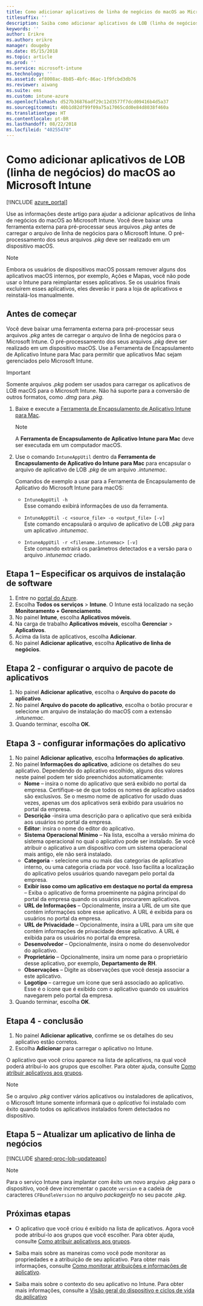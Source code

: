 ```yaml
---
title: Como adicionar aplicativos de linha de negócios do macOS ao Microsoft Intune
titlesuffix: ''
description: Saiba como adicionar aplicativos de LOB (linha de negócios) do macOS ao Microsoft Intune.
keywords: ''
author: Erikre
ms.author: erikre
manager: dougeby
ms.date: 05/15/2018
ms.topic: article
ms.prod: ''
ms.service: microsoft-intune
ms.technology: ''
ms.assetid: ef8008ac-8b85-4bfc-86ac-1f9fcbd3db76
ms.reviewer: aiwang
ms.suite: ems
ms.custom: intune-azure
ms.openlocfilehash: d527b36876adf29c12d3577f7dcd09416b4d5a37
ms.sourcegitcommit: 40b1d82df99f09a75a17065cdd0e84d8038f460a
ms.translationtype: HT
ms.contentlocale: pt-BR
ms.lasthandoff: 08/22/2018
ms.locfileid: "40255478"
---
```

# <a name="how-to-add-macos-line-of-business-lob-apps-to-microsoft-intune"></a>Como adicionar aplicativos de LOB (linha de negócios) do macOS ao Microsoft Intune

[!INCLUDE [azure_portal](./includes/azure_portal.md)]

Use as informações deste artigo para ajudar a adicionar aplicativos de linha de negócios do macOS ao Microsoft Intune. Você deve baixar uma ferramenta externa para pré-processar seus arquivos *.pkg* antes de carregar o arquivo de linha de negócios para o Microsoft Intune. O pré-processamento dos seus arquivos *.pkg* deve ser realizado em um dispositivo macOS.

> [!NOTE]
> Embora os usuários de dispositivos macOS possam remover alguns dos aplicativos macOS internos, por exemplo, Ações e Mapas, você não pode usar o Intune para reimplantar esses aplicativos. Se os usuários finais excluírem esses aplicativos, eles deverão ir para a loja de aplicativos e reinstalá-los manualmente.

## <a name="before-your-start"></a>Antes de começar

Você deve baixar uma ferramenta externa para pré-processar seus arquivos *.pkg* antes de carregar o arquivo de linha de negócios para o Microsoft Intune. O pré-processamento dos seus arquivos *.pkg* deve ser realizado em um dispositivo macOS. Use a Ferramenta de Encapsulamento de Aplicativo Intune para Mac para permitir que aplicativos Mac sejam gerenciados pelo Microsoft Intune.

> [!IMPORTANT]
> Somente arquivos *.pkg* podem ser usados para carregar os aplicativos de LOB macOS para o Microsoft Intune. Não há suporte para a conversão de outros formatos, como *.dmg* para *.pkg*.

1. Baixe e execute a [Ferramenta de Encapsulamento de Aplicativo Intune para Mac](https://github.com/msintuneappsdk/intune-app-wrapping-tool-mac).

    > [!NOTE]
    > A **Ferramenta de Encapsulamento de Aplicativo Intune para Mac** deve ser executada em um computador macOS.

2. Use o comando `IntuneAppUtil` dentro da **Ferramenta de Encapsulamento de Aplicativo do Intune para Mac** para encapsular o arquivo de aplicativo de LOB *.pkg* de um arquivo *.intunemac*.<br>

    Comandos de exemplo a usar para a Ferramenta de Encapsulamento de Aplicativo do Microsoft Intune para macOS:
    
    - `IntuneAppUtil -h`<br>
    Esse comando exibirá informações de uso da ferramenta.
    
    - `IntuneAppUtil -c <source_file> -o <output_file> [-v]`<br>
    Este comando encapsulará o arquivo de aplicativo de LOB *.pkg* para um aplicativo *.intunemac*.
    
    - `IntuneAppUtil -r <filename.intunemac> [-v]`<br>
    Este comando extrairá os parâmetros detectados e a versão para o arquivo *.intunemac* criado.

## <a name="step-1---specify-the-software-setup-file"></a>Etapa 1 – Especificar os arquivos de instalação de software

1. Entre no [portal do Azure](https://portal.azure.com).
2. Escolha **Todos os serviços** > **Intune**. O Intune está localizado na seção **Monitoramento + Gerenciamento**.
3. No painel **Intune**, escolha **Aplicativos móveis**.
4. Na carga de trabalho **Aplicativos móveis**, escolha **Gerenciar** > **Aplicativos**.
5. Acima da lista de aplicativos, escolha **Adicionar**.
6. No painel **Adicionar aplicativo**, escolha **Aplicativo de linha de negócios**.

## <a name="step-2---configure-the-app-package-file"></a>Etapa 2 - configurar o arquivo de pacote de aplicativos

1. No painel **Adicionar aplicativo**, escolha o **Arquivo do pacote do aplicativo**.
2. No painel **Arquivo do pacote do aplicativo**, escolha o botão procurar e selecione um arquivo de instalação do macOS com a extensão *.intunemac*.
3. Quando terminar, escolha **OK**.


## <a name="step-3---configure-app-information"></a>Etapa 3 - configurar informações do aplicativo

1. No painel **Adicionar aplicativo**, escolha **Informações do aplicativo**.
2. No painel **Informações do aplicativo**, adicione os detalhes do seu aplicativo. Dependendo do aplicativo escolhido, alguns dos valores neste painel podem ter sido preenchidos automaticamente:
    - **Nome** – insira o nome do aplicativo que será exibido no portal da empresa. Certifique-se de que todos os nomes de aplicativo usados são exclusivos. Se o mesmo nome de aplicativo for usado duas vezes, apenas um dos aplicativos será exibido para usuários no portal da empresa.
    - **Descrição** -insira uma descrição para o aplicativo que será exibida aos usuários no portal da empresa.
    - **Editor**: insira o nome do editor do aplicativo.
    - **Sistema Operacional Mínimo** – Na lista, escolha a versão mínima do sistema operacional no qual o aplicativo pode ser instalado. Se você atribuir o aplicativo a um dispositivo com um sistema operacional mais antigo, ele não será instalado.
    - **Categoria** - selecione uma ou mais das categorias de aplicativo interno, ou uma categoria criada por você. Isso facilita a localização do aplicativo pelos usuários quando navegam pelo portal da empresa.
    - **Exibir isso como um aplicativo em destaque no portal da empresa** – Exiba o aplicativo de forma proeminente na página principal do portal da empresa quando os usuários procurarem aplicativos.
    - **URL de Informações** – Opcionalmente, insira a URL de um site que contém informações sobre esse aplicativo. A URL é exibida para os usuários no portal da empresa.
    - **URL de Privacidade** – Opcionalmente, insira a URL para um site que contém informações de privacidade desse aplicativo. A URL é exibida para os usuários no portal da empresa.
    - **Desenvolvedor** – Opcionalmente, insira o nome do desenvolvedor do aplicativo.
    - **Proprietário** – Opcionalmente, insira um nome para o proprietário desse aplicativo, por exemplo, **Departamento de RH**.
    - **Observações** – Digite as observações que você deseja associar a este aplicativo.
    - **Logotipo** – carregue um ícone que será associado ao aplicativo. Esse é o ícone que é exibido com o aplicativo quando os usuários navegarem pelo portal da empresa.
3. Quando terminar, escolha **OK**.

## <a name="step-4---finish-up"></a>Etapa 4 - conclusão

1. No painel **Adicionar aplicativo**, confirme se os detalhes do seu aplicativo estão corretos.
2. Escolha **Adicionar** para carregar o aplicativo no Intune.

O aplicativo que você criou aparece na lista de aplicativos, na qual você poderá atribuí-lo aos grupos que escolher. Para obter ajuda, consulte [Como atribuir aplicativos aos grupos](apps-deploy.md).

> [!NOTE]
> Se o arquivo *.pkg* contiver vários aplicativos ou instaladores de aplicativos, o Microsoft Intune somente informará que o *aplicativo* foi instalado com êxito quando todos os aplicativos instalados forem detectados no dispositivo.

## <a name="step-5---update-a-line-of-business-app"></a>Etapa 5 – Atualizar um aplicativo de linha de negócios

[!INCLUDE [shared-proc-lob-updateapp](./includes/shared-proc-lob-updateapp.md)]

> [!NOTE]
> Para o serviço Intune para implantar com êxito um novo arquivo *.pkg* para o dispositivo, você deve incrementar o pacote `version` e a cadeia de caracteres `CFBundleVersion` no arquivo *packageinfo* no seu pacote *.pkg*.

## <a name="next-steps"></a>Próximas etapas

- O aplicativo que você criou é exibido na lista de aplicativos. Agora você pode atribuí-lo aos grupos que você escolher. Para obter ajuda, consulte [Como atribuir aplicativos aos grupos](apps-deploy.md).

- Saiba mais sobre as maneiras como você pode monitorar as propriedades e a atribuição de seu aplicativo. Para obter mais informações, consulte [Como monitorar atribuições e informações de aplicativo](apps-monitor.md).

- Saiba mais sobre o contexto do seu aplicativo no Intune. Para obter mais informações, consulte a [Visão geral do dispositivo e ciclos de vida do aplicativo](introduction-device-app-lifecycles.md)
